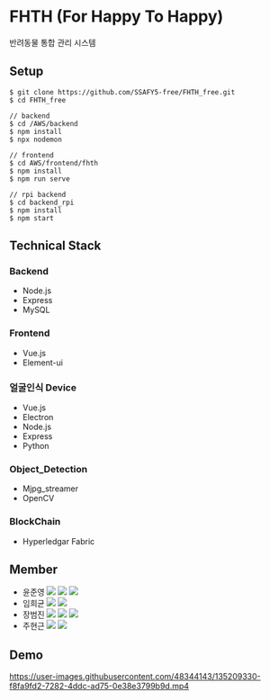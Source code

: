 # FHTH (For Happy To Happy)
반려동물 통합 관리 시스템


## Setup
```
$ git clone https://github.com/SSAFY5-free/FHTH_free.git
$ cd FHTH_free

// backend
$ cd /AWS/backend
$ npm install
$ npx nodemon

// frontend
$ cd AWS/frontend/fhth
$ npm install
$ npm run serve

// rpi backend 
$ cd backend_rpi
$ npm install
$ npm start
```

## Technical Stack
### Backend
- Node.js
- Express
- MySQL

### Frontend
- Vue.js
- Element-ui

### 얼굴인식 Device
- Vue.js
- Electron
- Node.js
- Express
- Python

### Object_Detection
- Mjpg_streamer
- OpenCV

### BlockChain
- Hyperledgar Fabric



## Member
- 윤준영 <img src="https://img.shields.io/badge/-BE-brightgreen"> <img src="https://img.shields.io/badge/-FE-orange"> <a href="mailto:tnghtlsvkf@naver.com" target="_blank"><img src="https://img.shields.io/badge/Email-EA4335?style=flat-square&logo=gmail&logoColor=white"/></a>
- 임희균 <img src="https://img.shields.io/badge/-EM-lightgrey"> <a href="mailto:hydong15@naver.com" target="_blank"><img src="https://img.shields.io/badge/Email-EA4335?style=flat-square&logo=gmail&logoColor=white"/></a>
- 장범진 <img src="https://img.shields.io/badge/-BE-brightgreen"> <img src="https://img.shields.io/badge/-FE-orange"> <a href="mailto:wony5248@gmail.com" target="_blank"><img src="https://img.shields.io/badge/Email-EA4335?style=flat-square&logo=gmail&logoColor=white"/></a>
- 주현근 <img src="https://img.shields.io/badge/-EM-lightgrey"> <a href="mailto:jw01020@naver.com" target="_blank"><img src="https://img.shields.io/badge/Email-EA4335?style=flat-square&logo=gmail&logoColor=white"/></a>


## Demo

https://user-images.githubusercontent.com/48344143/135209330-f8fa9fd2-7282-4ddc-ad75-0e38e3799b9d.mp4


